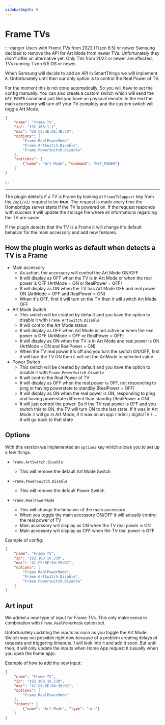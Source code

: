 ```yaml
---
sidebarDepth: 0
---
```


# Frame TVs

::: danger Users with Frame TVs from 2022 (Tizen 6.5) or newer
Samsung decided to remove the API for Art Mode from newer TVs. Unfortunately they didn't offer an alternative yet. Only TVs from 2022 or newer are affected, TVs running Tizen 6.5 OS or newer.

When Samsung will decide to add an API in SmartThings we will implement it. Unfortunately until then our only option is to control the Real Power of TV.

For the moment this is not done automatically. So you will have to set the config manually. You can also create a custom switch which will send the `KEY_POWER` command just like you have on physical remote. In the end the main accessory will turn off your TV complety and the custom switch will toggle Art Mode.

``` json
{
    "name": "Frame TV",
    "ip": "192.168.1.1",
    "mac": "D0:C2:4E:A6:4B:7D",
    "options": [
        "Frame.RealPowerMode",
        "Frame.ArtSwitch.Disable",
        "Frame.PowerSwitch.Disable"
    ],
    "switches": [
        {"name": "Art Mode", "command": "KEY_POWER"}
    ]
}
```

:::

***

The plugin detects if a TV is Frame by looking at `FrameTVSupport` key from the `/api/v2/` request to be **true**. The request is made every time the Homebridge server starts if the TV is powered on. If the request responds with success it will update the storage file where all informations regarding the TV are saved.

If the plugin detects that the TV is a Frame it will change it's default behaivor for the main accessory and add new features.

## How the plugin works as default when detects a TV is a Frame

- Main accessory
  - As action, the accessory will control the Art Mode ON/OFF
  - It will display as OFF when the TV is in Art Mode or when the real power is OFF (ArtMode = ON or RealPower = OFF)
  - It will display as ON when the TV has Art Mode OFF and real power ON (ArtMode = OFF and RealPower = ON)
  - When it's OFF, first it will turn on the TV then it will switch Art Mode OFF
- Art Mode Switch
  - This switch will be created by default and you have the option to disable it with `Frame.ArtSwitch.Disable`
  - It will control the Art Mode status
  - It will display as OFF when Art Mode is not active or when the real power is OFF (ArtMode = OFF or RealPower = OFF)
  - It will display as ON when the TV is in Art Mode and real power is ON (ArtMode = ON and RealPower = ON)
  - When the TV real power it's off and you turn the switch ON/OFF, first it will turn the TV ON then it will set the ArtMode to selected value
- Power Switch
  - This switch will be created by default and you have the option to disable it with `Frame.PowerSwitch.Disable`
  - It will control the Real Power of TV
  - It will display as OFF when the real power is OFF, not responding to ping or having powerstate to standby (RealPower = OFF)
  - It will display as ON when the real power is ON, responding to ping and having powerstate different than standby (RealPower = ON)
  - It will just control the power. So if the TV real power is OFF and you switch this to ON, the TV will turn ON to the last state. If it was in Art Mode it will go in Art Mode, if it was on an app / hdmi / digitalTV / ... it will go back to that state

## Options

With this version we implemented an `options` key which allows you to set up a few things.

- `Frame.ArtSwitch.Disable`
  - This will remove the default Art Mode Switch

- `Frame.PowerSwitch.Disable`
  - This will remove the default Power Switch

- `Frame.RealPowerMode`
  - This will change the behaivor of the main accessory
  - When you toggle the main accessory ON/OFF it will actually control the real power of TV
  - Main accessory will display as ON when the TV real power is ON
  - Main accessory will display as OFF when the TV real power is OFF

Example of config:

``` json
{
    "name": "Frame TV",
    "ip": "192.168.10.230",
    "mac": "4C:C9:5E:94:39:BC",
    "options": [
        "Frame.RealPowerMode",
        "Frame.ArtSwitch.Disable",
        "Frame.PowerSwitch.Disable"
    ]
}
```

## Art input

We added a new type of input for Frame TVs. This only make sense in combination with `Frame.RealPowerMode` option set.

Unfortunately updating the inputs as soon as you toggle the Art Mode Switch was not possible right now because of a problem creating delays of requests and triggering timeouts.
I will look into it and add it soon. But until then, it will only update the inputs when Home App request it (usually when you open the home app).

Example of how to add the new input:

``` json
{
    "name": "Frame TV",
    "ip": "192.168.10.230",
    "mac": "4C:C9:5E:94:39:BC",
    "options": [
        "Frame.RealPowerMode"
    ],
    "inputs": [
        {"name": "Art Mode", "type": "art"}
    ]
}
```
